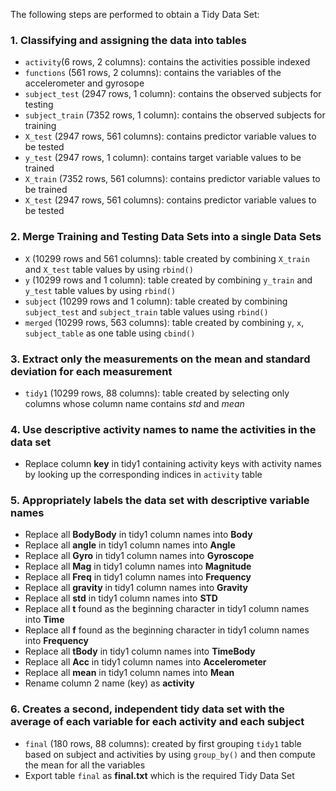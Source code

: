 The following steps are performed to obtain a Tidy Data Set:

### 1. Classifying and assigning the data into tables

* ```activity```(6 rows, 2 columns): contains the activities possible indexed
* ```functions``` (561 rows, 2 columns): contains the variables of the accelerometer and    gyrosope
* ```subject_test``` (2947 rows, 1 column): contains the observed subjects for testing
* ```subject_train``` (7352 rows, 1 column): contains the observed subjects for training
* ```X_test``` (2947 rows, 561 columns): contains predictor variable values to be tested
* ```y_test``` (2947 rows, 1 column): contains target variable values to be trained
* ```X_train``` (7352 rows, 561 columns): contains predictor variable values to be trained
* ```X_test``` (2947 rows, 561 columns): contains predictor variable values to be tested

### 2. Merge Training and Testing Data Sets into a single Data Sets

* ```X``` (10299 rows and 561 columns): table created by combining ```X_train``` and ```X_test``` table values by using ```rbind()```
* ```y``` (10299 rows and 1 column): table created by combining ```y_train``` and ```y_test``` table values by using ```rbind()```
* ```subject``` (10299 rows and 1 column): table created by combining ```subject_test``` and ```subject_train``` table values using ```rbind()```
* ```merged``` (10299 rows, 563 columns): table created by combining ```y```, ```x```, ```subject_table``` as one table using ```cbind()```

### 3. Extract only the measurements on the mean and standard deviation for each measurement

* ```tidy1``` (10299 rows, 88 columns): table created by selecting only columns whose column name contains *std* and *mean*

### 4. Use descriptive activity names to name the activities in the data set

* Replace column **key** in tidy1 containing activity keys with activity names by looking up the corresponding indices in ```activity``` table

### 5. Appropriately labels the data set with descriptive variable names

* Replace all **BodyBody** in tidy1 column names into **Body**
* Replace all **angle** in tidy1 column names into **Angle**
* Replace all **Gyro** in tidy1 column names into **Gyroscope**
* Replace all **Mag** in tidy1 column names into **Magnitude**
* Replace all **Freq** in tidy1 column names into **Frequency**
* Replace all **gravity** in tidy1 column names into **Gravity**
* Replace all **std** in tidy1 column names into **STD**
* Replace all **t** found as the beginning character in tidy1 column names into **Time**
* Replace all **f** found as the beginning character in tidy1 column names into **Frequency**
* Replace all **tBody** in tidy1 column names into **TimeBody**
* Replace all **Acc** in tidy1 column names into **Accelerometer**
* Replace all **mean** in tidy1 column names into **Mean**
* Rename column 2 name (key) as **activity**

### 6. Creates a second, independent tidy data set with the average of each variable for each activity and each subject

* ```final``` (180 rows, 88 columns): created by first grouping ```tidy1``` table based on subject and activities by using ```group_by()``` and then compute the mean for all the variables
* Export table ```final``` as **final.txt** which is the required Tidy Data Set

